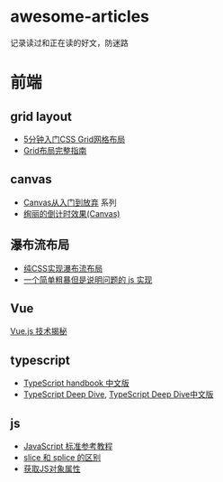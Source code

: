 # awesome-articles
记录读过和正在读的好文，防迷路

# 前端

## grid layout
* [5分钟入门CSS Grid网格布局](https://juejin.im/post/5a1ef019f265da432b4a963c)
* [Grid布局完整指南](https://juejin.im/post/5a603aa8f265da3e243b90b5)

## canvas
* [Canvas从入门到放弃](https://www.jianshu.com/p/22aad1799524) 系列
* [绚丽的倒计时效果(Canvas)](https://www.jianshu.com/p/b15260fff6bd)

## 瀑布流布局
* [纯CSS实现瀑布流布局](https://www.w3cplus.com/css/pure-css-create-masonry-layout.html)
* [一个简单粗暴但是说明问题的 js 实现](https://github.com/AmberYLopez-demos/demos/tree/master/demo6)

## Vue
[Vue.js 技术揭秘](https://ustbhuangyi.github.io/vue-analysis/)

## typescript
* [TypeScript handbook 中文版](https://zhongsp.gitbooks.io/typescript-handbook)
* [TypeScript Deep Dive](https://basarat.gitbooks.io/typescript/content/?q=), [TypeScript Deep Dive中文版](https://jkchao.github.io/typescript-book-chinese/)

## js
* [JavaScript 标准参考教程](https://javascript.ruanyifeng.com/)
* [slice 和 splice 的区别](https://github.com/muwenzi/Program-Blog/issues/83)
* [获取JS对象属性](https://xiaogliu.github.io/2017/08/06/get-js-object-properties/)
